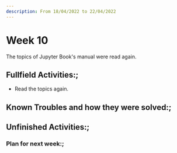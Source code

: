 ```yaml
---
description: From 18/04/2022 to 22/04/2022
---
```


# Week 10

The topics of Jupyter Book's manual were read again.

## Fullfield Activities:;

* Read the topics again.

## Known Troubles and how they were solved:;



## Unfinished Activities:;


### Plan for next week:;
